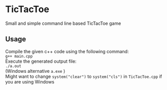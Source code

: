 # TicTacToe
Small and simple command line based TicTacToe game

## Usage
Compile the given c++ code using the following command:<br>
`g++ main.cpp`<br>
Execute the generated output file:<br>
`./a.out`<br>
(Windows alternative `a.exe` ) <br>
Might want to change `system("clear")` to `system("cls")` in `TicTacToe.cpp` if you are using Windows
